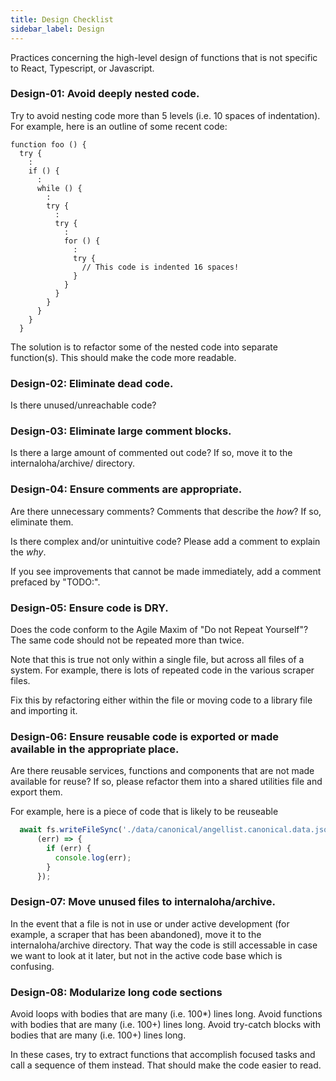 ```yaml
---
title: Design Checklist
sidebar_label: Design
---
```


Practices concerning the high-level design of functions that is not specific to React, Typescript, or Javascript.


### Design-01: Avoid deeply nested code.

Try to avoid nesting code more than 5 levels (i.e. 10 spaces of indentation). For example, here is an outline of some recent code:

```
function foo () {
  try {
    :
    if () {
      :
      while () {
        :
        try {
          :
          try {
            :
            for () {
              :
              try {
                // This code is indented 16 spaces!
              }
            }
          }
        }
      }
    }
  }
```

The solution is to refactor some of the nested code into separate function(s). This should make the code more readable.

### Design-02: Eliminate dead code.

Is there unused/unreachable code?

### Design-03: Eliminate large comment blocks.

Is there a large amount of commented out code? If so, move it to the internaloha/archive/ directory.

### Design-04: Ensure comments are appropriate.

Are there unnecessary comments? Comments that describe the _how_? If so, eliminate them.

Is there complex and/or unintuitive code? Please add a comment to explain the _why_.

If you see improvements that cannot be made immediately, add a comment prefaced by "TODO:".

### Design-05: Ensure code is DRY.

Does the code conform to the Agile Maxim of "Do not Repeat Yourself"? The same code should not be repeated more than twice.

Note that this is true not only within a single file, but across all files of a system. For example, there is lots of repeated code in the various scraper files.

Fix this by refactoring either within the file or moving code to a library file and importing it.

### Design-06: Ensure reusable code is exported or made available in the appropriate place.

Are there reusable services, functions and components that are not made available for reuse? If so, please refactor them into a shared utilities file and export them.

For example, here is a piece of code that is likely to be reuseable

```js
  await fs.writeFileSync('./data/canonical/angellist.canonical.data.json', JSON.stringify(data, null, 4),
      (err) => {
        if (err) {
          console.log(err);
        }
      });
```

### Design-07: Move unused files to internaloha/archive.

In the event that a file is not in use or under active development (for example, a scraper that has been abandoned), move it to the internaloha/archive directory. That way the code is still accessable in case we want to look at it later, but not in the active code base which is confusing.

### Design-08: Modularize long code sections

Avoid loops with bodies that are many (i.e. 100*) lines long.  Avoid functions with bodies that are many (i.e. 100+) lines long. Avoid try-catch blocks with bodies that are many (i.e. 100+) lines long.

In these cases, try to extract functions that accomplish focused tasks and call a sequence of them instead. That should make the code easier to read.


